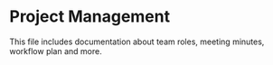 # Project Management

This file includes documentation about team roles, meeting minutes, workflow plan and more.
